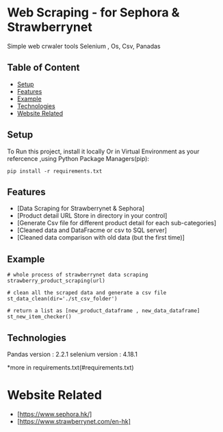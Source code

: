 # Web Scraping - for Sephora & Strawberrynet
Simple web crwaler tools Selenium , Os, Csv, Panadas

## Table of Content
* [Setup](#Setup)
* [Features](#Features)
* [Example](#Example)
* [Technologies](#Technologies)
* [Website Related](#Website-Related)

## Setup
To Run this project, install it locally Or in Virtual Environment as your refercence ,using Python Package Managers(pip):

```
pip install -r requirements.txt
```

## Features
* [Data Scraping for Strawberrynet & Sephora]
* [Product detail URL Store in directory in your control]
* [Generate Csv file for different product detail for each sub-categories]
* [Cleaned data and  DataFracme or csv to SQL server]
* [Cleaned data comparison with old data (but the first time)]

## Example

```
# whole process of strawberrynet data scraping
strawberry_product_scraping(url)

# clean all the scraped data and generate a csv file 
st_data_clean(dir='./st_csv_folder')

# return a list as [new_product_dataframe , new_data_dataframe]
st_new_item_checker()
```

## Technologies

Pandas version : 2.2.1
selenium version : 4.18.1

*more in requirements.txt(#requirements.txt)

# Website Related
* [https://www.sephora.hk/]
* [https://www.strawberrynet.com/en-hk]
